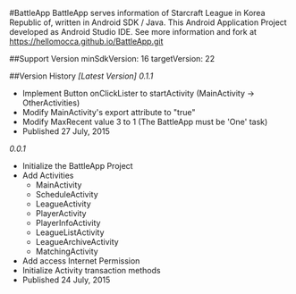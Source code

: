 #BattleApp
BattleApp serves information of Starcraft League in Korea Republic of, written in Android SDK / Java. This Android Application Project developed as Android Studio IDE.
See more information and fork at https://hellomocca.github.io/BattleApp.git

##Support Version
minSdkVersion: 16
targetVersion: 22


##Version History
_[Latest Version] 0.1.1_
* Implement Button onClickLister to startActivity (MainActivity -> OtherActivities)
* Modify MainActivity's export attribute to "true"
* Modify MaxRecent value 3 to 1 (The BattleApp must be 'One' task)
* Published 27 July, 2015

_0.0.1_
* Initialize the BattleApp Project
* Add Activities
  * MainActivity
  * ScheduleActivity
  * LeagueActivity
  * PlayerActivity
  * PlayerInfoActivity
  * LeagueListActivity
  * LeagueArchiveActivity
  * MatchingActivity
* Add access Internet Permission
* Initialize Activity transaction methods
* Published 24 July, 2015

